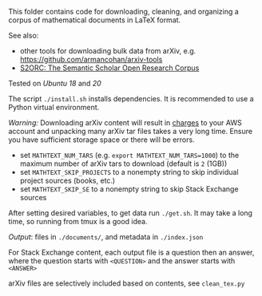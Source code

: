 This folder contains code for downloading, cleaning, and organizing a corpus of
mathematical documents in LaTeX format.

See also:
* other tools for downloading bulk data from arXiv, e.g. https://github.com/armancohan/arxiv-tools
* [S2ORC: The Semantic Scholar Open Research Corpus](https://arxiv.org/pdf/1911.02782.pdf)

Tested on _Ubuntu 18_ and _20_

The script `./install.sh` installs dependencies.
It is recommended to use a Python virtual environment.

_Warning:_ Downloading arXiv content will result in
[charges](https://aws.amazon.com/s3/pricing/) to your AWS
account and unpacking many arXiv tar files takes a very long time.
Ensure you have sufficient storage space or there will be errors.

* set `MATHTEXT_NUM_TARS` (e.g. `export MATHTEXT_NUM_TARS=1000`) to the maximum
  number of arXiv tars to download (default is `2` (1GB))
* set `MATHTEXT_SKIP_PROJECTS` to a nonempty string to skip individual project
  sources (books, etc.)
* set `MATHTEXT_SKIP_SE` to a nonempty string to skip Stack Exchange sources

After setting desired variables, to get data run `./get.sh`.
It may take a long time, so running from tmux is a good idea.

_Output_: files in `./documents/`, and metadata in `./index.json`

For Stack Exchange content, each output file is a question then an answer,
where the question starts with `<QUESTION>` and the answer starts with
`<ANSWER>`

arXiv files are selectively included based on contents, see
`clean_tex.py`

